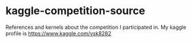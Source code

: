 # kaggle-competition-source
References and kernels about the competition I participated in. My kaggle profile is https://www.kaggle.com/ysk8282
